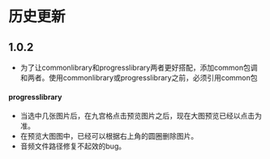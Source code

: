# 历史更新
## 1.0.2
 - 为了让commonlibrary和progresslibrary两者更好搭配，添加common包调和两者。使用commonlibrary或progresslibrary之前，必须引用common包
#### progresslibrary
 - 当选中几张图片后，在九宫格点击预览图片之后，现在大图预览已经以点击为准。
 - 在预览大图图中，已经可以根据右上角的圆圈删除图片。
 - 音频文件路径修复不起效的bug。